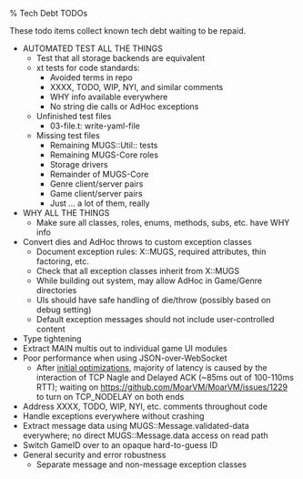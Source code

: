 % Tech Debt TODOs

These todo items collect known tech debt waiting to be repaid.

* AUTOMATED TEST ALL THE THINGS
  * Test that all storage backends are equivalent
  * xt tests for code standards:
    * Avoided terms in repo
    * XXXX, TODO, WIP, NYI, and similar comments
    * WHY info available everywhere
    * No string die calls or AdHoc exceptions
  * Unfinished test files
    * 03-file.t: write-yaml-file
  * Missing test files
    * Remaining MUGS::Util:: tests
    * Remaining MUGS-Core roles
    * Storage drivers
    * Remainder of MUGS-Core
    * Genre client/server pairs
    * Game client/server pairs
    * Just ... a lot of them, really
* WHY ALL THE THINGS
  * Make sure all classes, roles, enums, methods, subs, etc. have WHY info
* Convert dies and AdHoc throws to custom exception classes
  * Document exception rules: X::MUGS, required attributes, thin factoring, etc.
  * Check that all exception classes inherit from X::MUGS
  * While building out system, may allow AdHoc in Game/Genre directories
  * UIs should have safe handling of die/throw (possibly based on debug setting)
  * Default exception messages should not include user-controlled content
* Type tightening
* Extract MAIN multis out to individual game UI modules
* Poor performance when using JSON-over-WebSocket
  * After [initial optimizations](https://github.com/croservices/cro-websocket/pull/28),
    majority of latency is caused by the interaction of TCP Nagle and Delayed ACK
    (~85ms out of 100-110ms RTT); waiting on https://github.com/MoarVM/MoarVM/issues/1229
    to turn on TCP_NODELAY on both ends
* Address XXXX, TODO, WIP, NYI, etc. comments throughout code
* Handle exceptions everywhere without crashing
* Extract message data using MUGS::Message.validated-data everywhere; no
  direct MUGS::Message.data access on read path
* Switch GameID over to an opaque hard-to-guess ID
* General security and error robustness
  * Separate message and non-message exception classes
